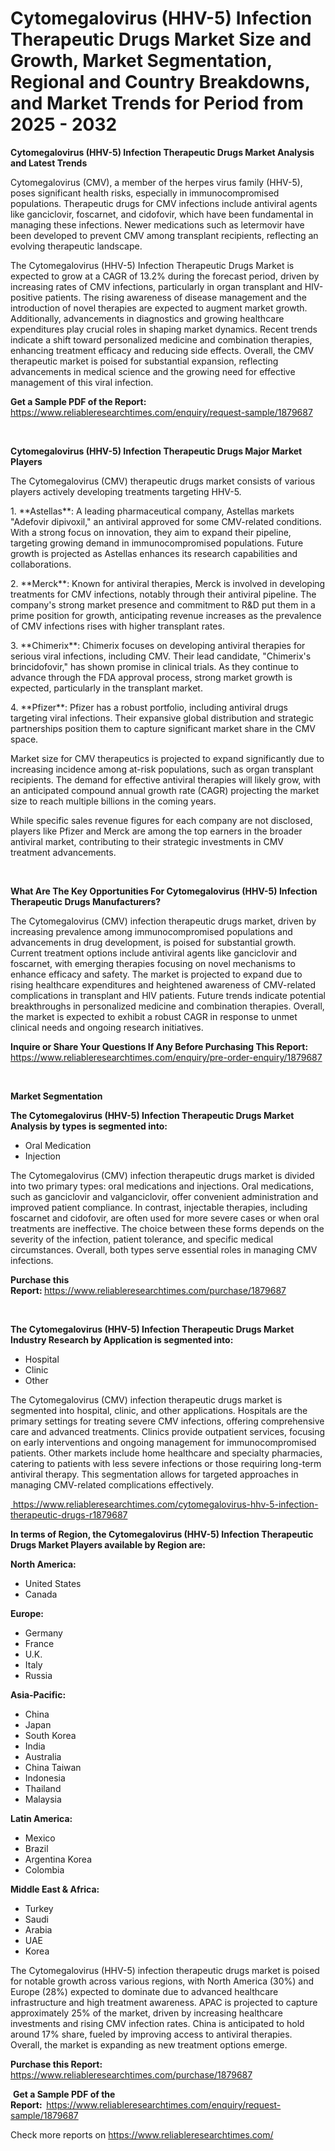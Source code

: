 <p><h1>Cytomegalovirus (HHV-5) Infection Therapeutic Drugs Market Size and Growth, Market Segmentation, Regional and Country Breakdowns, and Market Trends for Period from 2025 -  2032</h1></p><p><strong>Cytomegalovirus (HHV-5) Infection Therapeutic Drugs Market Analysis and Latest Trends</strong></p>
<p><p>Cytomegalovirus (CMV), a member of the herpes virus family (HHV-5), poses significant health risks, especially in immunocompromised populations. Therapeutic drugs for CMV infections include antiviral agents like ganciclovir, foscarnet, and cidofovir, which have been fundamental in managing these infections. Newer medications such as letermovir have been developed to prevent CMV among transplant recipients, reflecting an evolving therapeutic landscape.</p><p>The Cytomegalovirus (HHV-5) Infection Therapeutic Drugs Market is expected to grow at a CAGR of 13.2% during the forecast period, driven by increasing rates of CMV infections, particularly in organ transplant and HIV-positive patients. The rising awareness of disease management and the introduction of novel therapies are expected to augment market growth. Additionally, advancements in diagnostics and growing healthcare expenditures play crucial roles in shaping market dynamics. Recent trends indicate a shift toward personalized medicine and combination therapies, enhancing treatment efficacy and reducing side effects. Overall, the CMV therapeutic market is poised for substantial expansion, reflecting advancements in medical science and the growing need for effective management of this viral infection.</p></p>
<p><strong>Get a Sample PDF of the Report:&nbsp;</strong> <a href="https://www.reliableresearchtimes.com/enquiry/request-sample/1879687?utm_campaign=2535&utm_medium=2&utm_source=Github&utm_content=ia&utm_term=03032025&utm_id=cytomegalovirus-hhv-5-infection-therapeutic-drugs">https://www.reliableresearchtimes.com/enquiry/request-sample/1879687</a></p>
<p>&nbsp;</p>
<p><strong>Cytomegalovirus (HHV-5) Infection Therapeutic Drugs Major Market Players</strong></p>
<p><p>The Cytomegalovirus (CMV) therapeutic drugs market consists of various players actively developing treatments targeting HHV-5. </p><p>1. **Astellas**: A leading pharmaceutical company, Astellas markets "Adefovir dipivoxil," an antiviral approved for some CMV-related conditions. With a strong focus on innovation, they aim to expand their pipeline, targeting growing demand in immunocompromised populations. Future growth is projected as Astellas enhances its research capabilities and collaborations.</p><p>2. **Merck**: Known for antiviral therapies, Merck is involved in developing treatments for CMV infections, notably through their antiviral pipeline. The company's strong market presence and commitment to R&D put them in a prime position for growth, anticipating revenue increases as the prevalence of CMV infections rises with higher transplant rates.</p><p>3. **Chimerix**: Chimerix focuses on developing antiviral therapies for serious viral infections, including CMV. Their lead candidate, "Chimerix's brincidofovir," has shown promise in clinical trials. As they continue to advance through the FDA approval process, strong market growth is expected, particularly in the transplant market.</p><p>4. **Pfizer**: Pfizer has a robust portfolio, including antiviral drugs targeting viral infections. Their expansive global distribution and strategic partnerships position them to capture significant market share in the CMV space.</p><p>Market size for CMV therapeutics is projected to expand significantly due to increasing incidence among at-risk populations, such as organ transplant recipients. The demand for effective antiviral therapies will likely grow, with an anticipated compound annual growth rate (CAGR) projecting the market size to reach multiple billions in the coming years. </p><p>While specific sales revenue figures for each company are not disclosed, players like Pfizer and Merck are among the top earners in the broader antiviral market, contributing to their strategic investments in CMV treatment advancements.</p></p>
<p>&nbsp;</p>
<p><strong>What Are The Key Opportunities For Cytomegalovirus (HHV-5) Infection Therapeutic Drugs Manufacturers?</strong></p>
<p><p>The Cytomegalovirus (CMV) infection therapeutic drugs market, driven by increasing prevalence among immunocompromised populations and advancements in drug development, is poised for substantial growth. Current treatment options include antiviral agents like ganciclovir and foscarnet, with emerging therapies focusing on novel mechanisms to enhance efficacy and safety. The market is projected to expand due to rising healthcare expenditures and heightened awareness of CMV-related complications in transplant and HIV patients. Future trends indicate potential breakthroughs in personalized medicine and combination therapies. Overall, the market is expected to exhibit a robust CAGR in response to unmet clinical needs and ongoing research initiatives.</p></p>
<p><strong>Inquire or Share Your Questions If Any Before Purchasing This Report:</strong> <a href="https://www.reliableresearchtimes.com/enquiry/pre-order-enquiry/1879687?utm_campaign=2535&utm_medium=2&utm_source=Github&utm_content=ia&utm_term=03032025&utm_id=cytomegalovirus-hhv-5-infection-therapeutic-drugs">https://www.reliableresearchtimes.com/enquiry/pre-order-enquiry/1879687</a></p>
<p>&nbsp;</p>
<p><strong>Market Segmentation</strong></p>
<p><strong>The Cytomegalovirus (HHV-5) Infection Therapeutic Drugs Market Analysis by types is segmented into:</strong></p>
<p><ul><li>Oral Medication</li><li>Injection</li></ul></p>
<p><p>The Cytomegalovirus (CMV) infection therapeutic drugs market is divided into two primary types: oral medications and injections. Oral medications, such as ganciclovir and valganciclovir, offer convenient administration and improved patient compliance. In contrast, injectable therapies, including foscarnet and cidofovir, are often used for more severe cases or when oral treatments are ineffective. The choice between these forms depends on the severity of the infection, patient tolerance, and specific medical circumstances. Overall, both types serve essential roles in managing CMV infections.</p></p>
<p><strong>Purchase this Report:&nbsp;</strong><a href="https://www.reliableresearchtimes.com/purchase/1879687?utm_campaign=2535&utm_medium=2&utm_source=Github&utm_content=ia&utm_term=03032025&utm_id=cytomegalovirus-hhv-5-infection-therapeutic-drugs">https://www.reliableresearchtimes.com/purchase/1879687</a></p>
<p>&nbsp;</p>
<p><strong>The Cytomegalovirus (HHV-5) Infection Therapeutic Drugs Market Industry Research by Application is segmented into:</strong></p>
<p><ul><li>Hospital</li><li>Clinic</li><li>Other</li></ul></p>
<p><p>The Cytomegalovirus (CMV) infection therapeutic drugs market is segmented into hospital, clinic, and other applications. Hospitals are the primary settings for treating severe CMV infections, offering comprehensive care and advanced treatments. Clinics provide outpatient services, focusing on early interventions and ongoing management for immunocompromised patients. Other markets include home healthcare and specialty pharmacies, catering to patients with less severe infections or those requiring long-term antiviral therapy. This segmentation allows for targeted approaches in managing CMV-related complications effectively.</p></p>
<p><a href="https://www.reliableresearchtimes.com/cytomegalovirus-hhv-5-infection-therapeutic-drugs-r1879687?utm_campaign=2535&utm_medium=2&utm_source=Github&utm_content=ia&utm_term=03032025&utm_id=cytomegalovirus-hhv-5-infection-therapeutic-drugs">&nbsp;https://www.reliableresearchtimes.com/cytomegalovirus-hhv-5-infection-therapeutic-drugs-r1879687</a></p>
<p><strong>In terms of Region, the Cytomegalovirus (HHV-5) Infection Therapeutic Drugs Market Players available by Region are:</strong></p>
<p>
    <p> <strong> North America: </strong>
        <ul>
            <li>United States</li>
            <li>Canada</li>
        </ul>
        </p> 
    <p> <strong> Europe: </strong>
        <ul>
            <li>Germany</li>
            <li>France</li>
            <li>U.K.</li>
            <li>Italy</li>
            <li>Russia</li>
        </ul>
        </p> 
    <p> <strong> Asia-Pacific: </strong>
        <ul>
            <li>China</li>
            <li>Japan</li>
            <li>South Korea</li>
            <li>India</li>
            <li>Australia</li>
            <li>China Taiwan</li>
            <li>Indonesia</li>
            <li>Thailand</li>
            <li>Malaysia</li>
        </ul>
        </p> 
    <p> <strong> Latin America: </strong>
        <ul>
            <li>Mexico</li>
            <li>Brazil</li>
            <li>Argentina Korea</li>
            <li>Colombia</li>
        </ul>
        </p> 
    <p> <strong> Middle East & Africa: </strong>
        <ul>
            <li>Turkey</li>
            <li>Saudi</li>
            <li>Arabia</li>
            <li>UAE</li>
            <li>Korea</li>
        </ul>
    </p>
    </p>
<p><p>The Cytomegalovirus (HHV-5) infection therapeutic drugs market is poised for notable growth across various regions, with North America (30%) and Europe (28%) expected to dominate due to advanced healthcare infrastructure and high treatment awareness. APAC is projected to capture approximately 25% of the market, driven by increasing healthcare investments and rising CMV infection rates. China is anticipated to hold around 17% share, fueled by improving access to antiviral therapies. Overall, the market is expanding as new treatment options emerge.</p></p>
<p><strong>Purchase this Report: </strong><a href="https://www.reliableresearchtimes.com/purchase/1879687?utm_campaign=2535&utm_medium=2&utm_source=Github&utm_content=ia&utm_term=03032025&utm_id=cytomegalovirus-hhv-5-infection-therapeutic-drugs">https://www.reliableresearchtimes.com/purchase/1879687</a></p>
<p>&nbsp;<strong>Get a Sample PDF of the Report:&nbsp;&nbsp;</strong><a href="https://www.reliableresearchtimes.com/enquiry/request-sample/1879687?utm_campaign=2535&utm_medium=2&utm_source=Github&utm_content=ia&utm_term=03032025&utm_id=cytomegalovirus-hhv-5-infection-therapeutic-drugs">https://www.reliableresearchtimes.com/enquiry/request-sample/1879687</a></p>
<p><strong></strong></p>
<p>Check more reports on <a href="https://www.reliableresearchtimes.com/?utm_campaign=2535&utm_medium=2&utm_source=Github&utm_content=ia&utm_term=03032025&utm_id=cytomegalovirus-hhv-5-infection-therapeutic-drugs">https://www.reliableresearchtimes.com/</a></p>